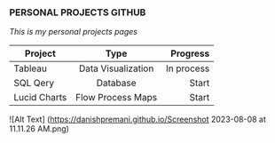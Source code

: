 ### PERSONAL PROJECTS GITHUB 

*This is my personal projects pages*

| Project       | Type                   | Progress   |
| ------------- |:----------------------:| ----------:|
| Tableau       | Data Visualization     | In process |
| SQL Qery      | Database               |   Start    |
| Lucid Charts  | Flow Process Maps      |   Start    |


![Alt Text] (https://danishpremani.github.io/Screenshot 2023-08-08 at 11.11.26 AM.png)
